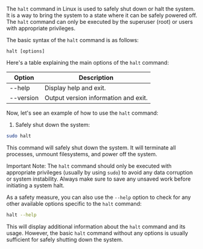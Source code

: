 The `halt` command in Linux is used to safely shut down or halt the system. It is a way to bring the system to a state where it can be safely powered off. The `halt` command can only be executed by the superuser (root) or users with appropriate privileges.

The basic syntax of the `halt` command is as follows:

```
halt [options]
```

Here's a table explaining the main options of the `halt` command:

| Option   | Description                                       |
|----------|---------------------------------------------------|
| --help   | Display help and exit.                           |
| --version| Output version information and exit.             |

Now, let's see an example of how to use the `halt` command:

1. Safely shut down the system:

```bash
sudo halt
```

This command will safely shut down the system. It will terminate all processes, unmount filesystems, and power off the system.

Important Note: The `halt` command should only be executed with appropriate privileges (usually by using `sudo`) to avoid any data corruption or system instability. Always make sure to save any unsaved work before initiating a system halt.

As a safety measure, you can also use the `--help` option to check for any other available options specific to the `halt` command:

```bash
halt --help
```

This will display additional information about the `halt` command and its usage. However, the basic `halt` command without any options is usually sufficient for safely shutting down the system.
